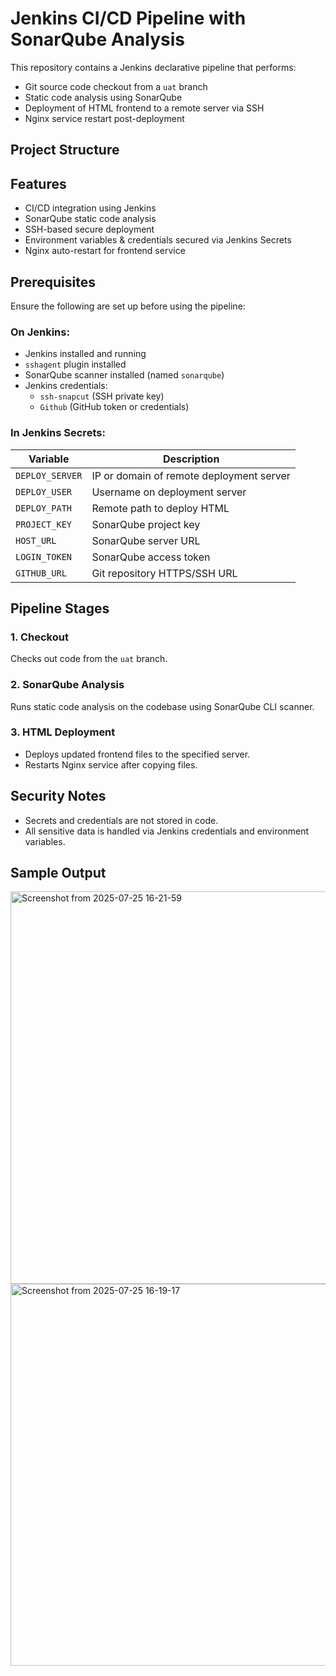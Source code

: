# Jenkins CI/CD Pipeline with SonarQube Analysis

This repository contains a Jenkins declarative pipeline that performs:
- Git source code checkout from a `uat` branch
- Static code analysis using SonarQube
- Deployment of HTML frontend to a remote server via SSH
- Nginx service restart post-deployment

##  Project Structure

##  Features

-  CI/CD integration using Jenkins
-  SonarQube static code analysis
-  SSH-based secure deployment
-  Environment variables & credentials secured via Jenkins Secrets
-  Nginx auto-restart for frontend service

## Prerequisites

Ensure the following are set up before using the pipeline:

### On Jenkins:
- Jenkins installed and running
- `sshagent` plugin installed
- SonarQube scanner installed (named `sonarqube`)
- Jenkins credentials:
  - `ssh-snapcut` (SSH private key)
  - `Github` (GitHub token or credentials)

### In Jenkins Secrets:
| Variable             | Description                           |
|----------------------|---------------------------------------|
| `DEPLOY_SERVER`      | IP or domain of remote deployment server |
| `DEPLOY_USER`        | Username on deployment server         |
| `DEPLOY_PATH`        | Remote path to deploy HTML            |
| `PROJECT_KEY`        | SonarQube project key                 |
| `HOST_URL`           | SonarQube server URL                  |
| `LOGIN_TOKEN`        | SonarQube access token                |
| `GITHUB_URL`         | Git repository HTTPS/SSH URL          |

##  Pipeline Stages

### 1. Checkout
Checks out code from the `uat` branch.

### 2. SonarQube Analysis
Runs static code analysis on the codebase using SonarQube CLI scanner.

### 3. HTML Deployment
- Deploys updated frontend files to the specified server.
- Restarts Nginx service after copying files.

##  Security Notes

- Secrets and credentials are not stored in code.
- All sensitive data is handled via Jenkins credentials and environment variables.

## Sample Output
<img width="1362" height="628" alt="Screenshot from 2025-07-25 16-21-59" src="https://github.com/user-attachments/assets/6b190e51-5fdf-43c8-997a-121c37be80fb" />

<img width="1348" height="611" alt="Screenshot from 2025-07-25 16-19-17" src="https://github.com/user-attachments/assets/a1c2dd05-1f49-4215-8df6-b7e5fb17e117" />



